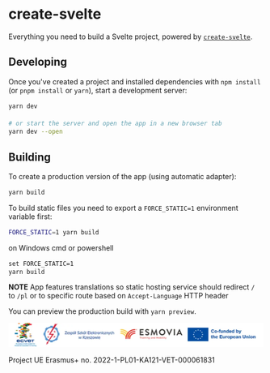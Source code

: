 # create-svelte

Everything you need to build a Svelte project, powered by [`create-svelte`](https://github.com/sveltejs/kit/tree/master/packages/create-svelte).

## Developing

Once you've created a project and installed dependencies with `npm install` (or `pnpm install` or `yarn`), start a development server:

```bash
yarn dev

# or start the server and open the app in a new browser tab
yarn dev --open
```

## Building

To create a production version of the app (using automatic adapter):

```bash
yarn build
```

To build static files you need to export a `FORCE_STATIC=1` environment variable first:

```bash
FORCE_STATIC=1 yarn build
```

on Windows cmd or powershell

```
set FORCE_STATIC=1
yarn build
```

**NOTE** App features translations so static hosting service should redirect `/` to `/pl` or to specific route based on `Accept-Language` HTTP header

You can preview the production build with `yarn preview`.

![](static/images/footer_en.webp)

Project UE Erasmus+ no. 2022-1-PL01-KA121-VET-000061831  